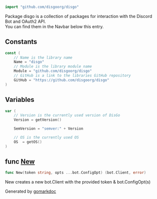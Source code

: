 
```go
import "github.com/disgoorg/disgo"
```

Package disgo is a collection of packages for interaction with the Discord Bot and OAuth2 API. <br>
You can find them in the Navbar below this entry.

## Constants

<a name="Name"></a>

```go
const (
    // Name is the library name
    Name = "disgo"
    // Module is the library module name
    Module = "github.com/disgoorg/disgo"
    // GitHub is a link to the libraries GitHub repository
    GitHub = "https://github.com/disgoorg/disgo"
)
```

## Variables

<a name="Version"></a>

```go
var (
    // Version is the currently used version of DisGo
    Version = getVersion()

    SemVersion = "semver:" + Version

    // OS is the currently used OS
    OS  = getOS()
)
```

<a name="New"></a>
## func [New](<https://github.com/disgoorg/disgo/blob/master/disgo.go#L100>)

```go
func New(token string, opts ...bot.ConfigOpt) (bot.Client, error)
```

New creates a new bot.Client with the provided token & bot.ConfigOpt\(s\)

Generated by [gomarkdoc](<https://github.com/princjef/gomarkdoc>)
